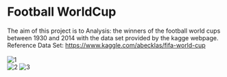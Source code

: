 # Football WorldCup
The aim of this project is to Analysis: the winners of the football  world cups between 1930 and 2014 with the data set provided by the kagge webpage.<br/>
Reference Data Set: https://www.kaggle.com/abecklas/fifa-world-cup<br/>
<br/>
![1](https://user-images.githubusercontent.com/43514418/107335408-31fb1f80-6ab8-11eb-8eb0-ff5b299d94a5.jpg)
<br/>
![2](https://user-images.githubusercontent.com/43514418/107335421-34f61000-6ab8-11eb-924b-3539695731a5.jpg)
![3](https://user-images.githubusercontent.com/43514418/107351484-f3229500-6aca-11eb-8190-87ee8132140c.jpg)


